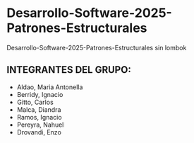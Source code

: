 # Desarrollo-Software-2025-Patrones-Estructurales
Desarrollo-Software-2025-Patrones-Estructurales sin lombok

## INTEGRANTES DEL GRUPO:
* Aldao, Maria Antonella
* Berridy, Ignacio
* Gitto, Carlos
* Malca, Diandra
* Ramos, Ignacio
* Pereyra, Nahuel
* Drovandi, Enzo
